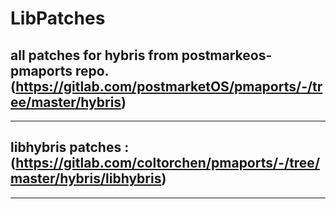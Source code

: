 # LibPatches
## all patches for hybris from postmarkeos-pmaports repo.(https://gitlab.com/postmarketOS/pmaports/-/tree/master/hybris)

***
## libhybris patches : (https://gitlab.com/coltorchen/pmaports/-/tree/master/hybris/libhybris)

***

